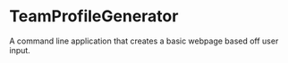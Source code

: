 # TeamProfileGenerator
A command line application that creates a basic webpage based off user input.
